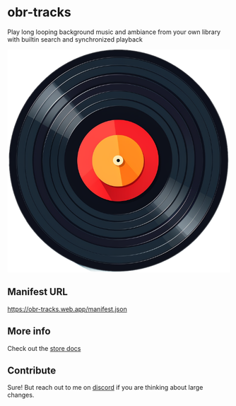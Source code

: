 # obr-tracks

Play long looping background music and ambiance from your own library with builtin search and synchronized playback

![logo](./public/tracks.png)

## Manifest URL

https://obr-tracks.web.app/manifest.json

## More info

Check out the [store docs](docs/store.md)

## Contribute

Sure! But reach out to me on [discord](https://discord.gg/u5RYMkV98s) if you are thinking about large changes.
